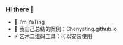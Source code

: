 ### Hi there 👋

- 🔭 I’m YaTing
- 🌱 我自己总结的案例：Chenyating.github.io
- ⚡ 艺术二维码工具：可以安装使用
<!--
**Chenyating/Chenyating** is a ✨ _special_ ✨ repository because its `README.md` (this file) appears on your GitHub profile.

Here are some ideas to get you started:

- 🔭 I’m currently working on ...
- 🌱 I’m currently learning ...
- 👯 I’m looking to collaborate on ...
- 🤔 I’m looking for help with ...
- 💬 Ask me about ...
- 📫 How to reach me: ...
- 😄 Pronouns: ...
- ⚡ Fun fact: ...
-->
